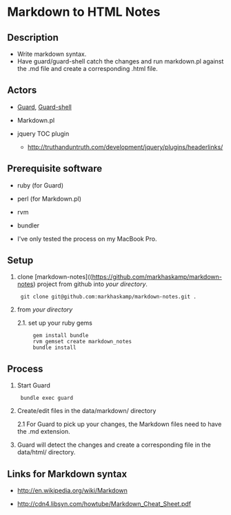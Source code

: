 # Markdown to HTML Notes

## Description

* Write markdown syntax.  
* Have guard/guard-shell catch the changes and run markdown.pl against the .md file and create a corresponding .html file.

## Actors

* [Guard](https://github.com/guard/guard), [Guard-shell](https://github.com/guard/guard-shell)

* Markdown.pl

* jquery TOC plugin
    * <http://truthanduntruth.com/development/jquery/plugins/headerlinks/>

## Prerequisite software

* ruby (for Guard)

* perl (for Markdown.pl)

* rvm

* bundler

* I've only tested the process on my MacBook Pro.

## Setup

1. clone [markdown-notes]((https://github.com/markhaskamp/markdown-notes) project from github into _your directory_.

        git clone git@github.com:markhaskamp/markdown-notes.git .

2. from _your directory_

    2.1. set up your ruby gems

            gem install bundle
            rvm gemset create markdown_notes
            bundle install




## Process

1. Start Guard

        bundle exec guard

2. Create/edit files in the data/markdown/ directory

    2.1 For Guard to pick up your changes, the Markdown files need to have the .md extension.

3. Guard will detect the changes and create a corresponding file in the data/html/ directory.

## Links for Markdown syntax

* <http://en.wikipedia.org/wiki/Markdown>

* <http://cdn4.libsyn.com/howtube/Markdown_Cheat_Sheet.pdf>
